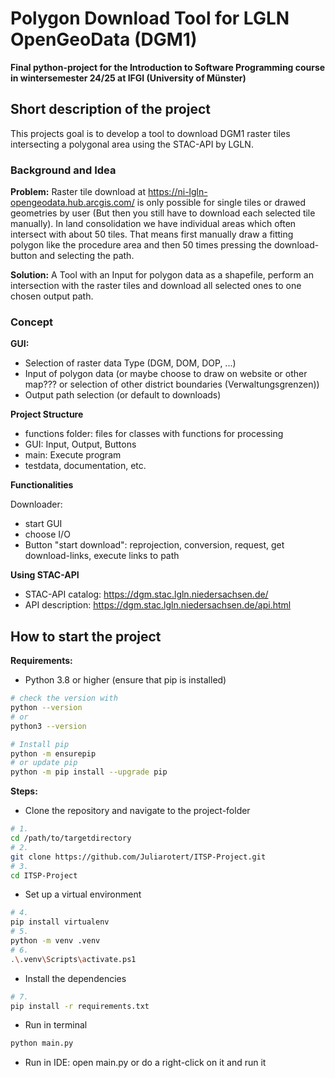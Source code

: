 # Polygon Download Tool for LGLN OpenGeoData (DGM1)
**Final python-project for the Introduction to Software Programming course in wintersemester 24/25 at IFGI (University of Münster)**

## Short description of the project
This projects goal is to develop a tool to download DGM1 raster tiles intersecting a polygonal area using the STAC-API by LGLN.
  
### Background and Idea
**Problem:** Raster tile download at https://ni-lgln-opengeodata.hub.arcgis.com/ is only possible for single tiles or drawed geometries by user (But then you still have to download each selected tile manually). In land consolidation we have individual areas which often intersect with about 50 tiles. That means first manually draw a fitting polygon like the procedure area and then 50 times pressing the download-button and selecting the path.

**Solution:** A Tool with an Input for polygon data as a shapefile, perform an intersection with the raster tiles and download all selected ones to one chosen output path.

### Concept
**GUI:** 
- Selection of raster data Type (DGM, DOM, DOP, ...)
- Input of polygon data (or maybe choose to draw on website or other map??? or selection of other district boundaries (Verwaltungsgrenzen))
- Output path selection (or default to downloads)

**Project Structure**
- functions folder: files for classes with functions for processing
- GUI: Input, Output, Buttons
- main: Execute program
- testdata, documentation, etc.

**Functionalities**

Downloader:
- start GUI
- choose I/O
- Button "start download": reprojection, conversion, request, get download-links, execute links to path


**Using STAC-API**
- STAC-API catalog: https://dgm.stac.lgln.niedersachsen.de/
- API description: https://dgm.stac.lgln.niedersachsen.de/api.html


## How to start the project
**Requirements:**
- Python 3.8 or higher (ensure that pip is installed)
```bash
# check the version with 
python --version
# or
python3 --version

# Install pip 
python -m ensurepip
# or update pip
python -m pip install --upgrade pip
```
**Steps:**
- Clone the repository and navigate to the project-folder
```bash
# 1.
cd /path/to/targetdirectory 
# 2. 
git clone https://github.com/Juliarotert/ITSP-Project.git
# 3.
cd ITSP-Project
```
- Set up a virtual environment
```bash
# 4.
pip install virtualenv
# 5. 
python -m venv .venv  
# 6.
.\.venv\Scripts\activate.ps1  
```
- Install the dependencies
```bash
# 7.
pip install -r requirements.txt
```
- Run in terminal
```bash
python main.py
```
- Run in IDE: open main.py or do a right-click on it and run it